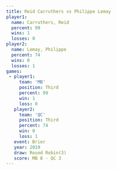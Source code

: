 ```yaml
---
title: Reid Carruthers vs Philippe Lemay
player1:                
  name: Carruthers, Reid
  percent: 99           
  wins: 1               
  losses: 0             
player2:                
  name: Lemay, Philippe 
  percent: 74           
  wins: 0               
  losses: 1             
games:
 - player1:         
     team: 'MB'     
     position: Third
     percent: 99    
     win: 1         
     loss: 0        
   player2:         
     team: 'QC'     
     position: Third
     percent: 74    
     win: 0         
     loss: 1        
   event: Brier        
   year: 2019          
   draw: Round Robin(3)
   score: MB 8 - QC 3  
---
```

